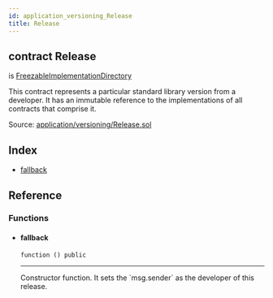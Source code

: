 ```yaml
---
id: application_versioning_Release
title: Release
---
```


<div class="contract-doc"><div class="contract"><h2 class="contract-header"><span class="contract-kind">contract</span> Release</h2><p class="base-contracts"><span>is</span> <a href="application_versioning_FreezableImplementationDirectory.html">FreezableImplementationDirectory</a></p><p class="description">This contract represents a particular standard library version from a developer. It has an immutable reference to the implementations of all contracts that comprise it.</p><div class="source">Source: <a href="git+https://github.com/zeppelinos/zos/blob/v1.4.0/contracts/application/versioning/Release.sol" target="_blank">application/versioning/Release.sol</a></div></div><div class="index"><h2>Index</h2><ul><li><a href="application_versioning_Release.html#">fallback</a></li></ul></div><div class="reference"><h2>Reference</h2><div class="functions"><h3>Functions</h3><ul><li><div class="item function"><span id="fallback" class="anchor-marker"></span><h4 class="name">fallback</h4><div class="body"><code class="signature">function <strong></strong><span>() </span><span>public </span></code><hr/><div class="description"><p>Constructor function. It sets the `msg.sender` as the developer of this release.</p></div></div></div></li></ul></div></div></div>
